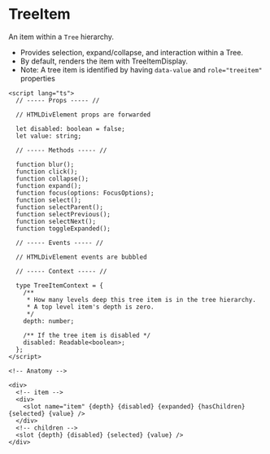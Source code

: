 <script>
    import Playground from './TreeItemPlayground.svelte';
</script>

# TreeItem

An item within a `Tree` hierarchy.

- Provides selection, expand/collapse, and interaction within a Tree.
- By default, renders the item with TreeItemDisplay.
- Note: A tree item is identified by having `data-value` and `role="treeitem"` properties

<Playground />

```svelte
<script lang="ts">
  // ----- Props ----- //

  // HTMLDivElement props are forwarded

  let disabled: boolean = false;
  let value: string;

  // ----- Methods ----- //

  function blur();
  function click();
  function collapse();
  function expand();
  function focus(options: FocusOptions);
  function select();
  function selectParent();
  function selectPrevious();
  function selectNext();
  function toggleExpanded();

  // ----- Events ----- //

  // HTMLDivElement events are bubbled

  // ----- Context ----- //

  type TreeItemContext = {
    /**
     * How many levels deep this tree item is in the tree hierarchy.
     * A top level item's depth is zero.
     */
    depth: number;

    /** If the tree item is disabled */
    disabled: Readable<boolean>;
  };
</script>

<!-- Anatomy -->

<div>
  <!-- item -->
  <div>
    <slot name="item" {depth} {disabled} {expanded} {hasChildren} {selected} {value} />
  </div>
  <!-- children -->
  <slot {depth} {disabled} {selected} {value} />
</div>
```
